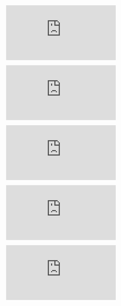 ![[Overview](../../docs/images/tileOverview.PNG)](https://izchomatik.github.io/RevitPluginKit/articles/about.html)

![[Building](../../docs/images/tileBuilding.PNG)](https://izchomatik.github.io/RevitPluginKit/articles/building.html)

![[Quick start guide](../../docs/images/tileQuickStartGuide.PNG)](https://izchomatik.github.io/RevitPluginKit/articles/quickStartGuide.html)

![[Collectors](../../docs/images/tileCollectors.PNG)](https://izchomatik.github.io/RevitPluginKit/articles/collectors.html)

![[Utility Tools](../../docs/images/tileUtilityTools.PNG)](https://izchomatik.github.io/RevitPluginKit/articles/utilityTools.html)
